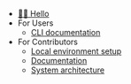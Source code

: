 * [👋🏼 Hello](/)
* For Users
  * [CLI documentation](cli/opsicle.md)
* For Contributors
  * [Local environment setup](contributors/setting-up.md)
  * [Documentation](contributors/documentation.md)
  * [System architecture](contributors/system-architecture.md)
